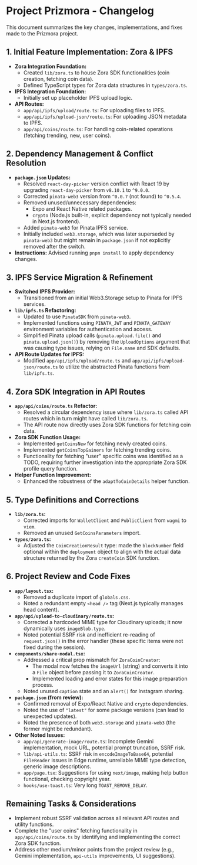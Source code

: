 # Project Prizmora - Changelog

This document summarizes the key changes, implementations, and fixes made to the Prizmora project.

## 1. Initial Feature Implementation: Zora & IPFS

*   **Zora Integration Foundation:**
    *   Created `lib/zora.ts` to house Zora SDK functionalities (coin creation, fetching coin data).
    *   Defined TypeScript types for Zora data structures in `types/zora.ts`.
*   **IPFS Integration Foundation:**
    *   Initially set up placeholder IPFS upload logic.
*   **API Routes:**
    *   `app/api/ipfs/upload/route.ts`: For uploading files to IPFS.
    *   `app/api/ipfs/upload-json/route.ts`: For uploading JSON metadata to IPFS.
    *   `app/api/coins/route.ts`: For handling coin-related operations (fetching trending, new, user coins).

## 2. Dependency Management & Conflict Resolution

*   **`package.json` Updates:**
    *   Resolved `react-day-picker` version conflict with React 19 by upgrading `react-day-picker` from `v8.10.1` to `^9.0.0`.
    *   Corrected `pinata-web3` version from `^0.0.7` (not found) to `^0.5.4`.
    *   Removed unused/unnecessary dependencies:
        *   Expo and React Native related packages.
        *   `crypto` (Node.js built-in, explicit dependency not typically needed in Next.js frontend).
    *   Added `pinata-web3` for Pinata IPFS service.
    *   Initially included `web3.storage`, which was later superseded by `pinata-web3` but might remain in `package.json` if not explicitly removed after the switch.
*   **Instructions:** Advised running `pnpm install` to apply dependency changes.

## 3. IPFS Service Migration & Refinement

*   **Switched IPFS Provider:**
    *   Transitioned from an initial Web3.Storage setup to Pinata for IPFS services.
*   **`lib/ipfs.ts` Refactoring:**
    *   Updated to use `PinataSDK` from `pinata-web3`.
    *   Implemented functions using `PINATA_JWT` and `PINATA_GATEWAY` environment variables for authentication and access.
    *   Simplified Pinata upload calls (`pinata.upload.file()` and `pinata.upload.json()`) by removing the `UploadOptions` argument that was causing type issues, relying on `File.name` and SDK defaults.
*   **API Route Updates for IPFS:**
    *   Modified `app/api/ipfs/upload/route.ts` and `app/api/ipfs/upload-json/route.ts` to utilize the abstracted Pinata functions from `lib/ipfs.ts`.

## 4. Zora SDK Integration in API Routes

*   **`app/api/coins/route.ts` Refactor:**
    *   Resolved a circular dependency issue where `lib/zora.ts` called API routes which in turn might have called `lib/zora.ts`.
    *   The API route now directly uses Zora SDK functions for fetching coin data.
*   **Zora SDK Function Usage:**
    *   Implemented `getCoinsNew` for fetching newly created coins.
    *   Implemented `getCoinsTopGainers` for fetching trending coins.
    *   Functionality for fetching "user" specific coins was identified as a TODO, requiring further investigation into the appropriate Zora SDK profile query function.
*   **Helper Function Improvement:**
    *   Enhanced the robustness of the `adaptToCoinDetails` helper function.

## 5. Type Definitions and Corrections

*   **`lib/zora.ts`:**
    *   Corrected imports for `WalletClient` and `PublicClient` from `wagmi` to `viem`.
    *   Removed an unused `GetCoinsParameters` import.
*   **`types/zora.ts`:**
    *   Adjusted the `CoinCreationResult` type: made the `blockNumber` field optional within the `deployment` object to align with the actual data structure returned by the Zora `createCoin` SDK function.

## 6. Project Review and Code Fixes

*   **`app/layout.tsx`:**
    *   Removed a duplicate import of `globals.css`.
    *   Noted a redundant empty `<head />` tag (Next.js typically manages head content).
*   **`app/api/upload-to-cloudinary/route.ts`:**
    *   Corrected a hardcoded MIME type for Cloudinary uploads; it now dynamically uses `imageBlob.type`.
    *   Noted potential SSRF risk and inefficient re-reading of `request.json()` in the error handler (these specific items were not fixed during the session).
*   **`components/share-modal.tsx`:**
    *   Addressed a critical prop mismatch for `ZoraCoinCreator`:
        *   The modal now fetches the `imageUrl` (string) and converts it into a `File` object before passing it to `ZoraCoinCreator`.
        *   Implemented loading and error states for this image preparation process.
    *   Noted unused `caption` state and an `alert()` for Instagram sharing.
*   **`package.json` (from review):**
    *   Confirmed removal of Expo/React Native and `crypto` dependencies.
    *   Noted the use of `"latest"` for some package versions (can lead to unexpected updates).
    *   Noted the presence of both `web3.storage` and `pinata-web3` (the former might be redundant).
*   **Other Noted Issues:**
    *   `app/api/generate-image/route.ts`: Incomplete Gemini implementation, mock URL, potential prompt truncation, SSRF risk.
    *   `lib/api-utils.ts`: SSRF risk in `encodeImageToBase64`, potential `FileReader` issues in Edge runtime, unreliable MIME type detection, generic image descriptions.
    *   `app/page.tsx`: Suggestions for using `next/image`, making help button functional, checking copyright year.
    *   `hooks/use-toast.ts`: Very long `TOAST_REMOVE_DELAY`.

## Remaining Tasks & Considerations

*   Implement robust SSRF validation across all relevant API routes and utility functions.
*   Complete the "user coins" fetching functionality in `app/api/coins/route.ts` by identifying and implementing the correct Zora SDK function.
*   Address other medium/minor points from the project review (e.g., Gemini implementation, `api-utils` improvements, UI suggestions).

